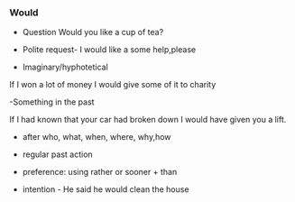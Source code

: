 ### Would

- Question Would you like a cup of tea?

- Polite request- I would like a some help,please


- Imaginary/hyphotetical

If I won a lot of money I would give some of it to charity

-Something in the past 

If I had known that your car had broken down I 
would have given you a lift.

- after who, what, when, where, why,how


- regular past action 

- preference: using rather or sooner + than 

- intention - He said he would clean the house
